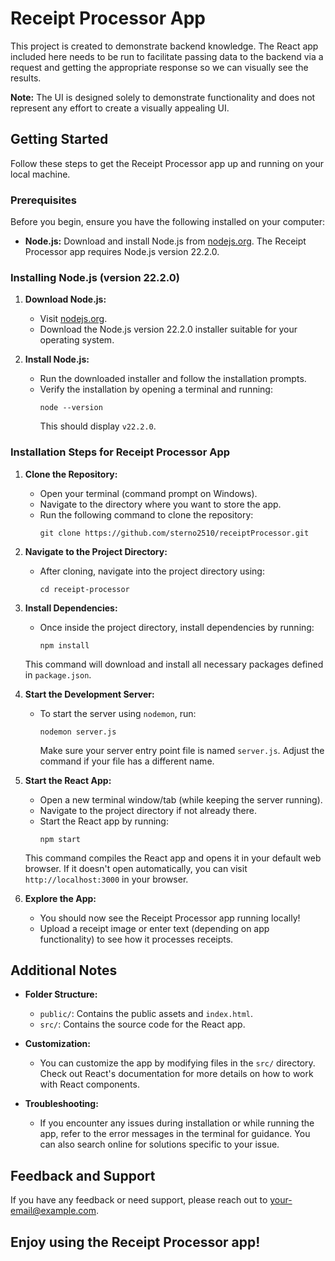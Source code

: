 # Receipt Processor App

This project is created to demonstrate backend knowledge. The React app included here needs to be run to facilitate passing data to the backend via a request and getting the appropriate response so we can visually see the results.

**Note:** The UI is designed solely to demonstrate functionality and does not represent any effort to create a visually appealing UI.

## Getting Started

Follow these steps to get the Receipt Processor app up and running on your local machine.

### Prerequisites

Before you begin, ensure you have the following installed on your computer:

- **Node.js:** Download and install Node.js from [nodejs.org](https://nodejs.org). The Receipt Processor app requires Node.js version 22.2.0.

### Installing Node.js (version 22.2.0)

1. **Download Node.js:**
   - Visit [nodejs.org](https://nodejs.org).
   - Download the Node.js version 22.2.0 installer suitable for your operating system.

2. **Install Node.js:**
   - Run the downloaded installer and follow the installation prompts.
   - Verify the installation by opening a terminal and running:
     ```
     node --version
     ```
     This should display `v22.2.0`.

### Installation Steps for Receipt Processor App

1. **Clone the Repository:**
   - Open your terminal (command prompt on Windows).
   - Navigate to the directory where you want to store the app.
   - Run the following command to clone the repository:
     ```
     git clone https://github.com/sterno2510/receiptProcessor.git
     ```

2. **Navigate to the Project Directory:**
   - After cloning, navigate into the project directory using:
     ```
     cd receipt-processor
     ```

3. **Install Dependencies:**
   - Once inside the project directory, install dependencies by running:
     ```
     npm install
     ```
   This command will download and install all necessary packages defined in `package.json`.

4. **Start the Development Server:**
   - To start the server using `nodemon`, run:
     ```
     nodemon server.js
     ```
     Make sure your server entry point file is named `server.js`. Adjust the command if your file has a different name.

5. **Start the React App:**
   - Open a new terminal window/tab (while keeping the server running).
   - Navigate to the project directory if not already there.
   - Start the React app by running:
     ```
     npm start
     ```
   This command compiles the React app and opens it in your default web browser. If it doesn't open automatically, you can visit `http://localhost:3000` in your browser.

6. **Explore the App:**
   - You should now see the Receipt Processor app running locally!
   - Upload a receipt image or enter text (depending on app functionality) to see how it processes receipts.

## Additional Notes

- **Folder Structure:**
  - `public/`: Contains the public assets and `index.html`.
  - `src/`: Contains the source code for the React app.

- **Customization:**
  - You can customize the app by modifying files in the `src/` directory. Check out React's documentation for more details on how to work with React components.

- **Troubleshooting:**
  - If you encounter any issues during installation or while running the app, refer to the error messages in the terminal for guidance. You can also search online for solutions specific to your issue.

## Feedback and Support

If you have any feedback or need support, please reach out to [your-email@example.com](mailto:your-email@example.com).

## Enjoy using the Receipt Processor app!
